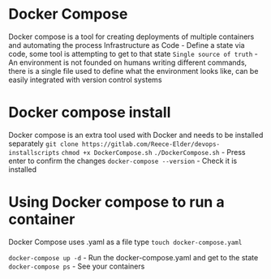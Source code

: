 # Docker Compose

Docker compose is a tool for creating deployments of multiple containers and automating the process
Infrastructure as Code - Define a state via code, some tool is attempting to get to that state 
`Single source of truth` - An environment is not founded on humans writing different commands, there is a single file used to define what the environment looks like, can be easily integrated with version control systems

# Docker compose install
Docker compose is an extra tool used with Docker and needs to be installed separately
`git clone https://gitlab.com/Reece-Elder/devops-installscripts`
`chmod +x DockerCompose.sh`
`./DockerCompose.sh` - Press enter to confirm the changes
`docker-compose --version` - Check it is installed

# Using Docker compose to run a container
Docker Compose uses .yaml as a file type 
`touch docker-compose.yaml`

`docker-compose up -d` - Run the docker-compose.yaml and get to the state
`docker-compose ps` - See your containers

